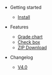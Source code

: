 - Getting started
    - [Install](/start/install.md)

- Features
    - [Grade chart](features/gradechart.md)
    - [Check box](features/Checkbox.md)
    - [ZIP Download](features/Zipdownload.md)

- Changelog
    - [V4.0](changelog/V4.0.md)
